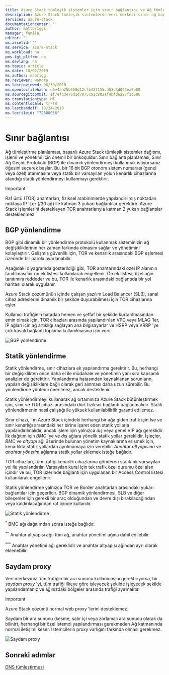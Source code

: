 ```yaml
---
title: Azure Stack tümleşik sistemler için sınır bağlantısı ve Ağ tümleştirmesi | Microsoft Docs
description: Azure Stack tümleşik sistemlerde veri merkezi sınır ağ bağlantısını nasıl planlayacağınızı öğrenin.
services: azure-stack
documentationcenter: ''
author: mattbriggs
manager: femila
editor: ''
ms.assetid: ''
ms.service: azure-stack
ms.workload: na
pms.tgt_pltfrm: na
ms.devlang: na
ms.topic: article
ms.date: 10/02/2019
ms.author: mabrigg
ms.reviewer: wamota
ms.lastreviewed: 08/30/2018
ms.openlocfilehash: d6e4aa25b558d12cfb437155c453d3d093ea7e00
ms.sourcegitcommit: ef7efcde76d1d7875ca1c882afebfd6a27f1c686
ms.translationtype: MT
ms.contentlocale: tr-TR
ms.lasthandoff: 10/24/2019
ms.locfileid: "72888056"
---
```

# <a name="border-connectivity"></a>Sınır bağlantısı 
Ağ tümleştirme planlaması, başarılı Azure Stack tümleşik sistemler dağıtımı, işlemi ve yönetimi için önemli bir önkoşuldur. Sınır bağlantı planlaması, Sınır Ağ Geçidi Protokolü (BGP) ile dinamik yönlendirmeyi kullanmak istiyorsanız öğesini seçerek başlar. Bu, bir 16 bit BGP otonom sistem numarası (genel veya özel) atanmasını veya statik bir varsayılan yolun kenarlık cihazlarına atandığı statik yönlendirmeyi kullanmayı gerektirir.

> [!IMPORTANT]
> Raf üstü (TOR) anahtarları, fiziksel arabirimlerde yapılandırılmış noktadan noktaya IP 'Ler (/30 ağ) ile katman 3 yukarı bağlantılar gerektirir. Azure Stack işlemlerini destekleyen TOR anahtarlarıyla katman 2 yukarı bağlantılar desteklenmez.

## <a name="bgp-routing"></a>BGP yönlendirme
BGP gibi dinamik bir yönlendirme protokolü kullanmak sisteminizin ağ değişikliklerinin her zaman farkında olmasını sağlar ve yönetimini kolaylaştırır. Gelişmiş güvenlik için, TOR ve kenarlık arasındaki BGP eşlemesi üzerinde bir parola ayarlanabilir.

Aşağıdaki diyagramda gösterildiği gibi, TOR anahtarındaki özel IP alanının tanıtılması bir ön ek listesi kullanılarak engellenir. Ön ek listesi, özel ağın tanıtımını reddeder ve bu, TOR ile kenarlık arasındaki bağlantıda bir yol haritası olarak uygulanır.

Azure Stack çözümünün içinde çalışan yazılım Load Balancer (SLB), sanal cihaz adreslerini dinamik bir şekilde duyurabilmesi için TOR cihazlarına eşler.

Kullanıcı trafiğinin hatadan hemen ve şeffaf bir şekilde kurtarılmasından emin olmak için, TOR cihazları arasında yapılandırılan VPC veya MLAG 'ler, IP ağları için ağ artıklığı sağlayan ana bilgisayarlar ve HSRP veya VRRP 'ye çok kasalı bağlantı toplama kullanılmasına izin verir.

![BGP yönlendirme](media/azure-stack-border-connectivity/bgp-routing.png)

## <a name="static-routing"></a>Statik yönlendirme
Statik yönlendirme, sınır cihazlara ek yapılandırma gerektirir. Bu, herhangi bir değişiklikten önce daha el ile müdahale ve yönetimin yanı sıra kapsamlı analizler de gerektirir. Yapılandırma hatasından kaynaklanan sorunların, yapılan değişikliklere bağlı olarak geri alınması daha uzun sürebilir. Bu yönlendirme yöntemi önerilmez, ancak desteklenir.

Statik yönlendirmeyi kullanarak ağ ortamınıza Azure Stack bütünleştirmek için, sınır ve TOR cihazı arasındaki dört fiziksel bağlantı bağlanmalıdır. Statik yönlendirmenin nasıl çalıştığı ile yüksek kullanılabilirlik garanti edilemez.

Sınır cihazı, ' ın Azure Stack içindeki herhangi bir ağa giden trafik için Ise ve sınır kenarlığı arasındaki her birine işaret eden statik yollarla yapılandırılmalıdır, ancak işlem için yalnızca *dış* veya genel VIP ağı gereklidir. İlk dağıtım için *BMC* 'ye ve *dış* ağlara yönelik statik yollar gereklidir. İşleçler, *BMC* ve *altyapı* ağı üzerinde bulunan yönetim kaynaklarına erişmek için, kenarlıkta statik yollardan ayrılmamaya izin verebilir. *Anahtar altyapısına* ve *anahtar yönetim* ağlarına statik yollar eklemek isteğe bağlıdır.

TOR cihazları, tüm trafiği kenarlık cihazlarına gönderen statik bir varsayılan yol ile yapılandırılır. Varsayılan kural için tek trafik özel durumu özel alan içindir ve bu, TOR üzerinde bağlantı için uygulanan bir Access Control listesi kullanılarak engellenir.

Statik yönlendirme yalnızca TOR ve Border anahtarları arasındaki yukarı bağlantılar için geçerlidir. BGP dinamik yönlendirmesi, SLB ve diğer bileşenler için gerekli bir araç olduğundan ve devre dışı bırakılacağından veya kaldırılacağından raf içinde kullanılır.

![Statik yönlendirme](media/azure-stack-border-connectivity/static-routing.png)

<sup>\*</sup> BMC ağı dağıtımdan sonra isteğe bağlıdır.

<sup>\*\*</sup> Anahtar altyapısı ağı, tüm ağ, anahtar yönetimi ağına dahil edilebilir.

<sup>\*\*\*</sup> Anahtar yönetimi ağı gereklidir ve anahtar altyapısı ağından ayrı olarak eklenebilir.

## <a name="transparent-proxy"></a>Saydam proxy
Veri merkeziniz tüm trafiğin bir ara sunucu kullanmasını gerektiriyorsa, bir *saydam proxy* 'yi, tüm trafiği ilkeye göre işleyecek şekilde işleyecek şekilde yapılandırmanız ve ağınızdaki bölgeler arasında trafiği ayırmaktır.

> [!IMPORTANT]
> Azure Stack çözümü normal web proxy 'lerini desteklemez.  

Saydam bir ara sunucu (kesme, satır içi veya zorlamalı ara sunucu olarak da bilinir), herhangi bir özel istemci yapılandırması gerekmeden Ağ katmanında normal iletişimi keser. İstemcilerin proxy varlığını farkında olması gerekmez.

![Saydam proxy](media/azure-stack-border-connectivity/transparent-proxy.png)

## <a name="next-steps"></a>Sonraki adımlar
[DNS tümleştirmesi](azure-stack-integrate-dns.md)
